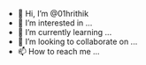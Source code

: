 - 👋 Hi, I’m @01hrithik
- 👀 I’m interested in ...
- 🌱 I’m currently learning ...
- 💞️ I’m looking to collaborate on ...
- 📫 How to reach me ...

<!---
01hrithik/01hrithik is a ✨ special ✨ repository because its `README.md` (this file) appears on your GitHub profile.
You can click the Preview link to take a look at your changes.
--->
